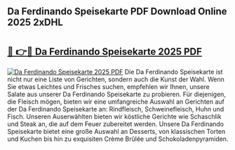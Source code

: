 ## Da Ferdinando Speisekarte PDF Download Online 2025 2xDHL

# <h2><a href="http://gc5sygu.nevu.top/?p=Da+Ferdinando+Speisekarte">🔗 👉🔴 Da Ferdinando Speisekarte 2025 PDF</a></h2>

[![Da Ferdinando Speisekarte 2025 PDF](https://i.imgur.com/dBaPXMq.png)](http://gc5sygu.nevu.top/?p=Da+Ferdinando+Speisekarte)
Die Da Ferdinando Speisekarte ist nicht nur eine Liste von Gerichten, sondern auch die Kunst der Wahl. Wenn Sie etwas Leichtes und Frisches suchen, empfehlen wir Ihnen, unsere Salate aus unserer Da Ferdinando Speisekarte zu probieren. Für diejenigen, die Fleisch mögen, bieten wir eine umfangreiche Auswahl an Gerichten auf der Da Ferdinando Speisekarte an: Rindfleisch, Schweinefleisch, Huhn und Fisch. Unseren Auserwählten bieten wir köstliche Gerichte wie Schaschlik und Steak an, die auf dem Feuer zubereitet werden. Unsere Da Ferdinando Speisekarte bietet eine große Auswahl an Desserts, von klassischen Torten und Kuchen bis hin zu exquisiten Crème Brûlée und Schokoladenpyramiden.
